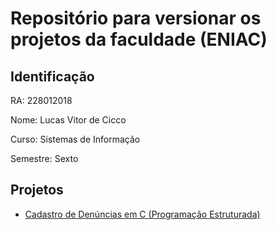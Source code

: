 # Repositório para versionar os projetos da faculdade (ENIAC)

## Identificação

RA: 228012018

Nome: Lucas Vitor de Cicco

Curso: Sistemas de Informação

Semestre: Sexto

## Projetos

- [Cadastro de Denúncias em C (Programação Estruturada)](./complaints)
